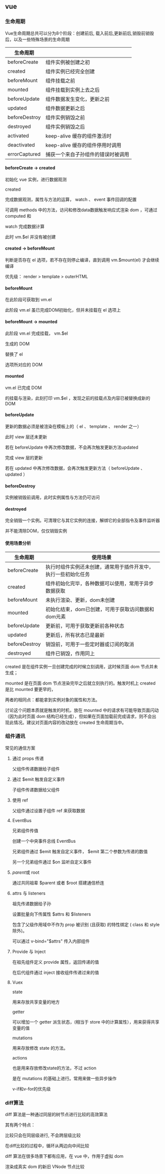 ## vue

### 生命周期

Vue⽣命周期总共可以分为8个阶段：创建前后, 载⼊前后,更新前后,销毁前销毁后，以及⼀些特殊场景的⽣命周期

| ⽣命周期      |                                    |
| ------------- | ---------------------------------- |
| beforeCreate  | 组件实例被创建之初                 |
| created       | 组件实例已经完全创建               |
| beforeMount   | 组件挂载之前                       |
| mounted       | 组件挂载到实例上去之后             |
| beforeUpdate  | 组件数据发⽣变化，更新之前         |
| updated       | 组件数据更新之后                   |
| beforeDestroy | 组件实例销毁之前                   |
| destroyed     | 组件实例销毁之后                   |
| activated     | keep-alive 缓存的组件激活时        |
| deactivated   | keep-alive 缓存的组件停⽤时调⽤    |
| errorCaptured | 捕获⼀个来⾃⼦孙组件的错误时被调⽤ |

#### beforeCreate -> created

初始化 vue 实例，进⾏数据观测

created

完成数据观测，属性与⽅法的运算， watch 、 event 事件回调的配置

可调⽤ methods 中的⽅法，访问和修改data数据触发响应式渲染 dom ，可通过 computed 和

watch 完成数据计算

此时 vm.$el 并没有被创建

#### created -> beforeMount

判断是否存在 el 选项，若不存在则停⽌编译，直到调⽤ vm.$mount(el) 才会继续编译

优先级： render > template > outerHTML

#### beforeMount

在此阶段可获取到 vm.el

此阶段 vm.el 虽已完成DOM初始化，但并未挂载在 el 选项上

#### beforeMount -> mounted

此阶段 vm.el 完成挂载， vm.$el 

⽣成的 DOM 

替换了 el 

选项所对应的 DOM

#### mounted

vm.el 已完成 DOM 

的挂载与渲染，此刻打印 vm.$el ，发现之前的挂载点及内容已被替换成新的DOM

#### beforeUpdate

更新的数据必须是被渲染在模板上的（ el 、 template 、 render 之⼀）

此时 view 层还未更新

若在 beforeUpdate 中再次修改数据，不会再次触发更新⽅法updated

完成 view 层的更新

若在 updated 中再次修改数据，会再次触发更新⽅法（ beforeUpdate 、 updated ）

#### beforeDestroy

实例被销毁前调⽤，此时实例属性与⽅法仍可访问

#### destroyed

完全销毁⼀个实例。可清理它与其它实例的连接，解绑它的全部指令及事件监听器

并不能清除DOM，仅仅销毁实例

#### 使⽤场景分析

| ⽣命周期      | 使用场景                                                     |
| ------------- | ------------------------------------------------------------ |
| beforeCreate  | 执⾏时组件实例还未创建，通常⽤于插件开发中，执⾏⼀些初始化任务 |
| created       | 组件初始化完毕，各种数据可以使⽤，常⽤于异步数据获取         |
| beforeMount   | 未执⾏渲染、更新，dom未创建                                  |
| mounted       | 初始化结束，dom已创建，可⽤于获取访问数据和dom元素           |
| beforeUpdate  | 更新前，可⽤于获取更新前各种状态                             |
| updated       | 更新后，所有状态已是最新                                     |
| beforeDestroy | 销毁前，可⽤于⼀些定时器或订阅的取消                         |
| destroyed     | 组件已销毁，作⽤同上                                         |

created 是在组件实例⼀旦创建完成的时候⽴刻调⽤，这时候⻚⾯ dom 节点并未⽣成；

mounted 是在⻚⾯ dom 节点渲染完毕之后就⽴刻执⾏的。触发时机上 created 是⽐ mounted 要更早的，

两者的相同点：都能拿到实例对象的属性和⽅法。

讨论这个问题本质就是触发的时机，放在 mounted 中的请求有可能导致⻚⾯闪动（因为此时⻚⾯ dom 结构已经⽣成），但如果在⻚⾯加载前完成请求，则不会出现此情况。建议对⻚⾯内容的改动放在 created ⽣命周期当中。

### 组件通讯

常见的通信⽅案

1. 通过 props 传递

   ⽗组件传递数据给⼦组件

2. 通过 $emit 触发⾃定义事件

   ⼦组件传递数据给⽗组件

3. 使⽤ ref

   ⽗组件通过设置⼦组件 ref 来获取数据

4. EventBus

   兄弟组件传值

   创建⼀个中央事件总线 EventBus

   兄弟组件通过 $emit 触发⾃定义事件， $emit 第⼆个参数为传递的数值

   另⼀个兄弟组件通过 $on 监听⾃定义事件

5. *parent*或 root

   通过共同祖辈 $parent 或者 $root 搭建通信桥连

6. attrs 与 listeners

   祖先传递数据给⼦孙

   设置批量向下传属性 $attrs 和 $listeners

   包含了⽗级作⽤域中不作为 prop 被识别 (且获取) 的特性绑定 ( class 和 style 除外)。

   可以通过 v-bind="$attrs" 传⼊内部组件

7. Provide 与 Inject

   在祖先组件定义 provide 属性，返回传递的值

   在后代组件通过 inject 接收组件传递过来的值

8. Vuex

   state 

   ⽤来存放共享变量的地⽅

   getter 

   可以增加⼀个 getter 派⽣状态，(相当于 store 中的计算属性），⽤来获得共享变量的值

   mutations 

   ⽤来存放修改 state 的⽅法。

   actions 

   也是⽤来存放修改state的⽅法，不过 action 

   是在 mutations 的基础上进⾏。常⽤来做⼀些异步操作

   v-if和v-for的优先级

### diff算法

diff 算法是⼀种通过同层的树节点进⾏⽐较的⾼效算法

其有两个特点：

⽐较只会在同层级进⾏, 不会跨层级⽐较

在diff⽐较的过程中，循环从两边向中间⽐较

diff 算法在很多场景下都有应⽤，在 vue 中，作⽤于虚拟 dom 

渲染成真实 dom 的新旧 VNode 节点⽐较

